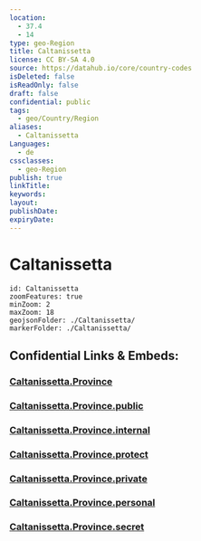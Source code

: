 ```yaml
---
location:
  - 37.4
  - 14
type: geo-Region
title: Caltanissetta
license: CC BY-SA 4.0
source: https://datahub.io/core/country-codes
isDeleted: false
isReadOnly: false
draft: false
confidential: public
tags:
  - geo/Country/Region
aliases:
  - Caltanissetta
Languages:
  - de
cssclasses:
  - geo-Region
publish: true
linkTitle:
keywords:
layout:
publishDate:
expiryDate:
---
```


# Caltanissetta

```leaflet
id: Caltanissetta
zoomFeatures: true 
minZoom: 2 
maxZoom: 18
geojsonFolder: ./Caltanissetta/
markerFolder: ./Caltanissetta/
```


## Confidential Links & Embeds: 

### [Caltanissetta.Province](/_Standards/Earth/Continent/Europe/Europe~South/Italy/regions~Italy/Sicily/Caltanissetta.Province.md) 

### [Caltanissetta.Province.public](/_public/Earth/Continent/Europe/Europe~South/Italy/regions~Italy/Sicily/Caltanissetta.Province.public.md) 

### [Caltanissetta.Province.internal](/_internal/Earth/Continent/Europe/Europe~South/Italy/regions~Italy/Sicily/Caltanissetta.Province.internal.md) 

### [Caltanissetta.Province.protect](/_protect/Earth/Continent/Europe/Europe~South/Italy/regions~Italy/Sicily/Caltanissetta.Province.protect.md) 

### [Caltanissetta.Province.private](/_private/Earth/Continent/Europe/Europe~South/Italy/regions~Italy/Sicily/Caltanissetta.Province.private.md) 

### [Caltanissetta.Province.personal](/_personal/Earth/Continent/Europe/Europe~South/Italy/regions~Italy/Sicily/Caltanissetta.Province.personal.md) 

### [Caltanissetta.Province.secret](/_secret/Earth/Continent/Europe/Europe~South/Italy/regions~Italy/Sicily/Caltanissetta.Province.secret.md)


